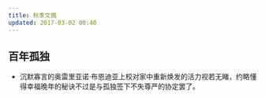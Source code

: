 ```yaml
---
title: 秋季文摘
updated: 2017-03-02 00:40
---
```


## 百年孤独

+ 沉默寡言的奥雷里亚诺·布恩迪亚上校对家中重新焕发的活力视若无睹，约略懂得幸福晚年的秘诀不过是与孤独签下不失尊严的协定罢了。

